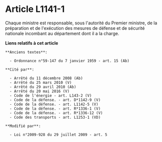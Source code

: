 # Article L1141-1

Chaque ministre est responsable, sous l'autorité du Premier ministre, de la préparation et de l'exécution des mesures de
défense et de sécurité nationale incombant au département dont il a la charge.

**Liens relatifs à cet article**

	**Anciens textes**:

	  - Ordonnance n°59-147 du 7 janvier 1959 - art. 15 (Ab)

	**Cité par**:

	  - Arrêté du 11 décembre 2008 (Ab)
	  - Arrêté du 25 mars 2010 (V)
	  - Arrêté du 29 avril 2010 (Ab)
	  - Arrêté du 20 mai 2016 (V)
	  - Code de l'énergie - art. L143-2 (V)
	  - Code de la défense. - art. D*1142-9 (V)
	  - Code de la défense. - art. L1142-5 (V)
	  - Code de la défense. - art. R*1336-1 (V)
	  - Code de la défense. - art. R*1336-12 (V)
	  - Code des transports - art. L1253-1 (VD)

	**Modifié par**:

	  - Loi n°2009-928 du 29 juillet 2009 - art. 5

